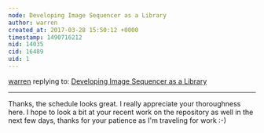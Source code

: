 ```yaml
---
node: Developing Image Sequencer as a Library
author: warren
created_at: 2017-03-28 15:50:12 +0000
timestamp: 1490716212
nid: 14035
cid: 16489
uid: 1
---
```




[warren](../profile/warren) replying to: [Developing Image Sequencer as a Library](../notes/ccpandhare/03-18-2017/developing-image-sequencer-as-a-library)

----
Thanks, the schedule looks great. I really appreciate your thoroughness here. I hope to look a bit at your recent work on the repository as well in the next few days, thanks for your patience as I'm traveling for work :-)